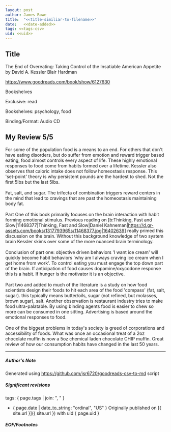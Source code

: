 ```yaml
---
layout: post
author: James Rowe
title:  "<<title-similiar-to-filename>>"
date:   <<date-added>>
tags: <<tags-csv>
uid: <<uid>>
---
```


<!-- highly dependent on how you personally use jekyll templates, and how you want this to show up -->

## Title

The End of Overeating: Taking Control of the Insatiable American Appetite by David A. Kessler
Blair Hardman 

https://www.goodreads.com/book/show/6127630

Bookshelves

Exclusive: read

Bookshelves: psychology, food

Binding/Format: Audio CD

## My Review 5/5

For some of the population food is a means to an end. For others that don't have eating disorders, but do suffer from emotion and reward trigger based eating, food almost controls every aspect of life. These highly emotional responses to food come from habits formed over a lifetime. Kessler also observes that caloric intake does not follow homeostasis response. This 'set-point' theory is why persistent pounds are the hardest to shed. Not the first 5lbs but the last 5lbs.<br/><br/>Fat, salt, and sugar. The trifecta of combination triggers reward centers in the mind that lead to cravings that are past the homeostasis maintaining body fat.<br/><br/>Part One of this book primarily focuses on the brain interaction with habit forming emotional stimulus. Previous reading on [b:Thinking, Fast and Slow|11468377|Thinking, Fast and Slow|Daniel Kahneman|https://d.gr-assets.com/books/1317793965s/11468377.jpg|16402639] really primed this discussion on the brain. Without this background knowledge of two system brain Kessler skims over some of the more nuanced brain terminology.<br/><br/>Conclusion of part one: objective driven behaviors 'I want ice cream' will quickly become habit behaviors 'why am I always craving ice cream when I get home from work'. To control eating you must engage the top down part of the brain. If anticipation of food causes dopamine/oxycodone response this is a habit. If hunger is the motivator it is an objective.<br/><br/>Part two and added to much of the literature is a study on how food scientists design their foods to hit each area of the food 'compass' (fat, salt, sugar). this typically means butter/oils, sugar (not refined, but molasses, brown sugar), salt. Another observation is restaurant industry tries to make food ultra-palatable. By using binding agents food is easier to chew so more can be consumed in one sitting. Advertising is based around the emotional responses to food.<br/><br/>One of the biggest problems in today's society is greed of corporations and accessibility of foods. What was once an occasional treat of a 2oz chocolate muffin is now a 5oz chemical laden chocolate CHIP muffin. Great review of how our consumption habits have changed in the last 50 years.

---

##### Author's Note

Generated using https://github.com/jsr6720/goodreads-csv-to-md script

##### Significant revisions

tags: { page.tags | join: ", " } <!-- todo move this somewhere -->

- { page.date | date_to_string: "ordinal", "US" } Originally published on [{ site.url }]({ site.url }) with uid { page.uid }

##### EOF/Footnotes
